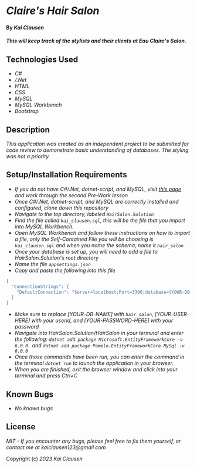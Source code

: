 # _Claire's Hair Salon_

#### By _**Kai Clausen**_

#### _This will keep track of the stylists and their clients at Eau Claire's Salon._

## Technologies Used

* _C#_
* _/.Net_
* _HTML_
* _CSS_
* _MySQL_
* _MySQL Workbench_
* _Bootstrap_

## Description

_This application was created as an independent project to be submitted for code review to demonstrate basic understanding of databases. The styling was not a priority._

## Setup/Installation Requirements

* _If you do not have C#/.Net, dotnet-script, and MySQL, visit [this page](https://www.learnhowtoprogram.com/c-and-net) and work through the second Pre-Work lesson_
* _Once C#/.Net, dotnet-script, and MySQL are correctly installed and configured, clone down this repository_
* _Navigate to the top directory, labeled ```HairSalon.Solution```_
* _Find the file called ```kai_clausen.sql```, this will be the file that you import into MySQL Workbench._
* _Open MySQL Workbench and follow these instructions on how to import a file, only the Self-Contained File you will be choosing is ```kai_clausen.sql``` and when you name the schema, name it ```hair_salon```_
* _Once your database is set up, you will need to add a file to HairSalon.Solution's root directory_
* _Name the file ```appsettings.json```_
* _Copy and paste the following into this file_

```cs
{
  "ConnectionStrings": {
    "DefaultConnection": "Server=localhost;Port=3306;database=[YOUR-DB-NAME];uid=[YOUR-USER-HERE];pwd=[YOUR-PASSWORD-HERE];"
  }
}
```

* _Make sure to replace [YOUR-DB-NAME] with ```hair_salon```, [YOUR-USER-HERE] with your userid, and [YOUR-PASSWORD-HERE] with your password_
* _Navigate into HairSalon.Solution/HairSalon in your terminal and enter the following: ```dotnet add package Microsoft.EntityFrameworkCore -v 6.0.0.``` and ```dotnet add package Pomelo.EntityFrameworkCore.MySql -v 6.0.0```_
* _Once those commands have been run, you can enter the command in the terminal ```dotnet run``` to launch the application in your browser._
* _When you are finished, exit the browser window and click into your terminal and press Ctrl+C_

## Known Bugs

* _No known bugs_

## License

_MIT - If you encounter any bugs, please feel free to fix them yourself, or contact me at kaiclausen123@gmail.com_

Copyright (c) _2023_ _Kai Clausen_